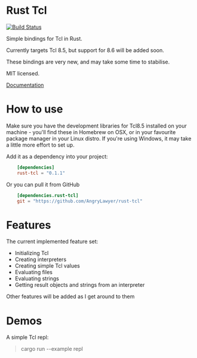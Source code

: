 # Rust Tcl
[![Build Status](https://travis-ci.org/AngryLawyer/rust-tcl.svg?branch=master)](https://travis-ci.org/AngryLawyer/rust-tcl)

Simple bindings for Tcl in Rust.

Currently targets Tcl 8.5, but support for 8.6 will be added soon.

These bindings are very new, and may take some time to stabilise.

MIT licensed.

[Documentation](http://angrylawyer.github.io/rust-tcl/tcl/)

# How to use

Make sure you have the development libraries for Tcl8.5 installed on your machine - you'll find these in Homebrew on OSX, or in your favourite package manager in your Linux distro. If you're using Windows, it may take a little more effort to set up.

Add it as a dependency into your project:

```toml
    [dependencies]
    rust-tcl = "0.1.1"
```

Or you can pull it from GitHub

```toml
    [dependencies.rust-tcl]
    git = "https://github.com/AngryLawyer/rust-tcl"
```

# Features

The current implemented feature set:

* Initializing Tcl
* Creating interpreters
* Creating simple Tcl values
* Evaluating files
* Evaluating strings
* Getting result objects and strings from an interpreter

Other features will be added as I get around to them

# Demos

A simple Tcl repl:

> cargo run --example repl
